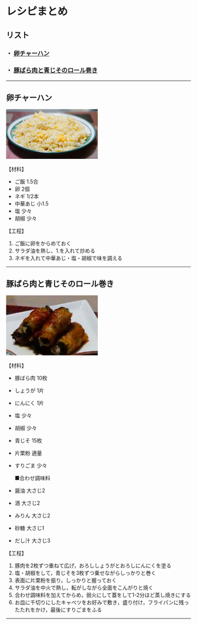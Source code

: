 # レシピまとめ

## リスト
### ・ [卵チャーハン](#卵チャーハン)
### ・ [豚ばら肉と青じそのロール巻き](#豚ばら肉と青じそのロール巻き)

---
## 卵チャーハン
<!-- ![卵チャーハン](/img/eggFriedRice.png) -->
<img src="./img/eggFriedRice.png" width="250">

【材料】
- ご飯          1.5合
- 卵            2個
- ネギ          1/2本
- 中華あじ      小1.5
- 塩            少々
- 胡椒          少々

【工程】
1. ご飯に卵をからめておく
2. サラダ油を熱し、1.を入れて炒める
3. ネギを入れて中華あじ・塩・胡椒で味を調える

---
## 豚ばら肉と青じそのロール巻き
<img src="./img/porkMacrophyll.png" width="250">

【材料】
- 豚ばら肉		10枚
- しょうが		1片
- にんにく		1片
- 塩			少々
- 胡椒			少々
- 青じそ		15枚
- 片栗粉		適量
- すりごま		少々

  ■合わせ調味料
- 醤油			大さじ2
- 酒			大さじ2
- みりん		大さじ2
- 砂糖			大さじ1
- だし汁		大さじ3

【工程】
1. 豚肉を2枚ずつ重ねて広げ，おろししょうがとおろしにんにくを塗る
2. 塩・胡椒をして，青じそを3枚ずつ乗せながらしっかりと巻く
3. 表面に片栗粉を振り，しっかりと握っておく
4. サラダ油を中火で熱し，転がしながら全面をこんがりと焼く
5. 合わせ調味料を加えてからめ，弱火にして蓋をして1-2分ほど蒸し焼きにする
6. お皿に千切りにしたキャベツをお好みで敷き，盛り付け，フライパンに残ったたれをかけ，最後にすりごまをふる

---
